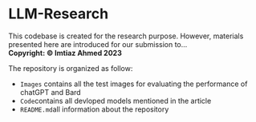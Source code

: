 # LLM-Research
This codebase is created for the research purpose. However, materials presented here are introduced for our submission to... <br>
**Copyright: © Imtiaz Ahmed 2023**

The repository is organized as follow:
* <code>Images</code> contains all the test images for evaluating the performance of chatGPT and Bard
* <code>Code</code>contains all devloped models mentioned in the article
* <code>README.md</code>all information about the repository
